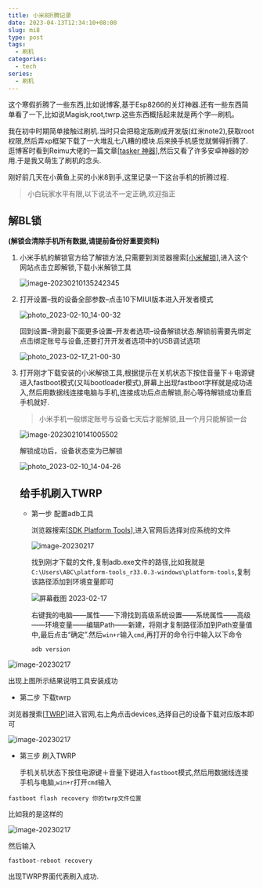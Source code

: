 ```yaml
---
title: 小米8折腾记录
date: 2023-04-13T12:34:10+08:00
slug: mi8
type: post
tags:
  - 刷机
categories:
  - tech
series:
  - 刷机
---
```


 

这个寒假折腾了一些东西,比如说博客,基于Esp8266的关灯神器.还有一些东西简单看了一下,比如说Magisk,root,twrp.这些东西概括起来就是两个字—刷机。

我在初中时期简单接触过刷机.当时只会把稳定版刷成开发版(红米note2),获取root权限,然后弄xp框架下载了一大堆乱七八糟的模块.后来换手机感觉就懒得折腾了.逛博客时看到Reimu大佬的一篇文章[[tasker 神器](https://blog.k8s.li/android-tasker.html)],然后又看了许多安卓神器的妙用.于是我又萌生了刷机的念头.

刚好前几天在小黄鱼上买的小米8到手,这里记录一下这台手机的折腾过程.

> 小白玩家水平有限,以下说法不一定正确,欢迎指正



## 解BL锁

**(解锁会清除手机所有数据,请提前备份好重要资料)**

1. 小米手机的解锁官方给了解锁方法,只需要到浏览器搜索[[小米解锁](https://www.miui.com/unlock/index.html)],进入这个网站点击立即解锁,下载小米解锁工具

   ![image-20230210135242345](https://r2-img.lesx.top/%E8%A7%A3%E9%94%81.webp)

2. 打开设置–我的设备全部参数–点击10下MIUI版本进入开发者模式

   ![photo_2023-02-10_14-00-32](https://r2-img.lesx.top/photo_2023-02-10_14-00-32.webp)

   回到设置–滑到最下面更多设置–开发者选项–设备解锁状态.解锁前需要先绑定点击绑定账号与设备,还要打开开发者选项中的USB调试选项

   ![photo_2023-02-17_21-00-30](https://r2-img.lesx.top/unlock.webp)

3. 打开刚才下载安装的小米解锁工具,根据提示在关机状态下按住音量下＋电源键进入fastboot模式(又叫bootloader模式),屏幕上出现fastboot字样就是成功进入,然后用数据线连接电脑与手机,连接成功后点击解锁,耐心等待解锁成功重启手机就好.

   > 小米手机一般绑定账号与设备七天后才能解锁,且一个月只能解锁一台

    ![image-20230210141005502](https://r2-img.lesx.top/image-20230210141005502.webp)

   解锁成功后，设备状态变为已解锁

   ![photo_2023-02-10_14-04-26](https://r2-img.lesx.top/photo_2023-02-10_14-04-26.webp)

   ## 给手机刷入TWRP

   - 第一步 配置adb工具

     浏览器搜索[[SDK Platform Tools](https://developer.android.google.cn/studio/releases/platform-tools?hl=zh-cn)],进入官网后选择对应系统的文件

     ![image-20230217](https://r2-img.lesx.top/image-20230217211929849.webp)

     找到刚才下载的文件,复制adb.exe文件的路径,比如我就是`C:\Users\ABC\platform-tools_r33.0.3-windows\platform-tools`,复制该路径添加到环境变量即可

     ![屏幕截图 2023-02-17](https://r2-img.lesx.top/%E5%B1%8F%E5%B9%95%E6%88%AA%E5%9B%BE%202023-02-17%20212634.webp)

     右键我的电脑——属性——下滑找到高级系统设置——系统属性——高级——环境变量——编辑Path——新建，将刚才复制路径添加到Path变量值中,最后点击“确定”.然后`win+r`输入`cmd`,再打开的命令行中输入以下命令

     ```python
     adb version
     ```

![image-20230217](https://r2-img.lesx.top/image-20230217.webp)

出现上图所示结果说明工具安装成功

- 第二步 下载twrp

浏览器搜索[[TWRP](https://twrp.me/)]进入官网,右上角点击devices,选择自己的设备下载对应版本即可

![image-20230217](https://r2-img.lesx.top/image-20230217.webp)

- 第三步 刷入TWRP

  手机关机状态下按住电源键＋音量下键进入`fastboot`模式,然后用数据线连接手机与电脑,`win+r`打开`cmd`输入

```
fastboot flash recovery 你的twrp文件位置
```

比如我的是这样的

![image-20230217](https://r2-img.lesx.top/image-20230217.webp)

然后输入

```
fastboot-reboot recovery
```

出现TWRP界面代表刷入成功.
